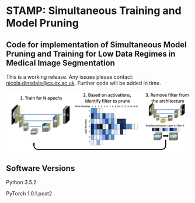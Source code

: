 # STAMP: Simultaneous Training and Model Pruning
## Code for implementation of Simultaneous Model Pruning and Training for Low Data Regimes in Medical Image Segmentation

This is a working release. Any issues please contact: nicola.dinsdale@cs.ox.ac.uk. Further code will be added in time. 

![GitHub Logo](graphical_abs.png)


Software Versions 
-----------------
Python 3.5.2

PyTorch 1.0.1.post2
